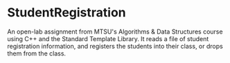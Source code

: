 # StudentRegistration
An open-lab assignment from MTSU's Algorithms &amp; Data Structures course using C++ and the Standard Template Library. It reads a file of student registration information, and registers the students into their class, or drops them from the class.
